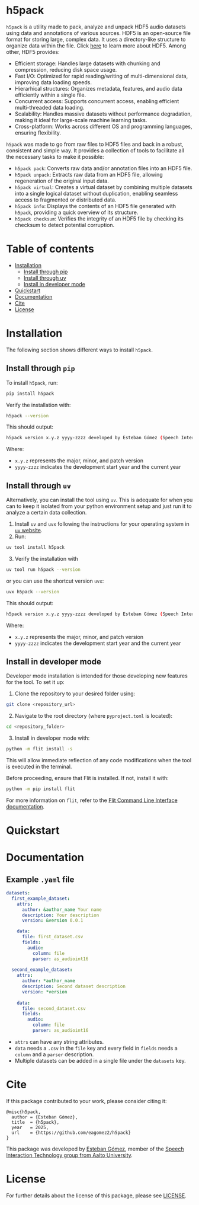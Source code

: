 # h5pack
`h5pack` is a utility made to pack, analyze and unpack HDF5 audio datasets using data and annotations of various sources. HDF5 is an open-source file format for storing large, complex data. It uses a directory-like structure to organize data within the file. Click [here](https://www.hdfgroup.org/solutions/hdf5/) to learn more about HDF5. Among other, HDF5 provides:

- Efficient storage: Handles large datasets with chunking and compression, reducing disk space usage.
- Fast I/O: Optimized for rapid reading/writing of multi-dimensional data, improving data loading speeds.
- Hierarhical structures: Organizes metadata, features, and audio data efficiently within a single file.
- Concurrent access: Supports concurrent access, enabling efficient multi-threaded data loading.
- Scalability: Handles massive datasets without performance degradation, making it ideal for large-scale machine learning tasks.
- Cross-platform: Works across different OS and programming languages, ensuring flexibility.

`h5pack` was made to go from raw files to HDF5 files and back in a robust, consistent and simple way. It provides a collection of tools to facilitate all the necessary tasks to make it possible:

- `h5pack pack`: Converts raw data and/or annotation files into an HDF5 file.
- `h5pack unpack`: Extracts raw data from an HDF5 file, allowing regeneration of the original input data.
- `h5pack virtual`: Creates a virtual dataset by combining multiple datasets into a single logical dataset without duplication, enabling seamless access to fragmented or distributed data.
- `h5pack info`: Displays the contents of an HDF5 file generated with `h5pack`, providing a quick overview of its structure.
- `h5pack checksum`: Verifies the integrity of an HDF5 file by checking its checksum to detect potential corruption.

# Table of contents
- [Installation](#installation)
  - [Install through pip](#install-through-pip)
  - [Install through uv](#install-through-uv)
  - [Install in developer mode](#install-in-developer-mode)
- [Quickstart](#quickstart)
- [Documentation](#documentation)
- [Cite](#cite)
- [License](#license)

# Installation
The following section shows different ways to install `h5pack`.

## Install through `pip` 
To install `h5pack`, run:
```bash
pip install h5pack
```

Verify the installation with:
```bash
h5pack --version
```

This should output:
```bash
h5pack version x.y.z yyyy-zzzz developed by Esteban Gómez (Speech Interaction Technology, Aalto University)
```
Where:
- `x.y.z` represents the major, minor, and patch version
- `yyyy-zzzz` indicates the development start year and the current year

## Install through `uv`
Alternatively, you can install the tool using `uv`. This is adequate for when you can to keep it isolated from your python environment setup and just run it to analyze a certain data collection.

1. Install `uv` and `uvx` following the instructions for your operating system in [`uv` website](https://docs.astral.sh/uv/getting-started/installation/).
2. Run:
```bash
uv tool install h5pack
```

3. Verify the installation with
```bash
uv tool run h5pack --version
```

or you can use the shortcut version `uvx`:

```bash
uvx h5pack --version
```

This should output:
```bash
h5pack version x.y.z yyyy-zzzz developed by Esteban Gómez (Speech Interaction Technology, Aalto University)
```
Where:
- `x.y.z` represents the major, minor, and patch version
- `yyyy-zzzz` indicates the development start year and the current year


## Install in developer mode
Developer mode installation is intended for those developing new features for the tool. To set it up:
1. Clone the repository to your desired folder using:
```bash
git clone <repository_url>
```
2. Navigate to the root directory (where `pyproject.toml` is located):
```bash
cd <repository_folder>
```
3. Install in developer mode with:
```bash
python -m flit install -s
```
This will allow immediate reflection of any code modifications when the tool is executed in the terminal.

Before proceeding, ensure that Flit is installed. If not, install it with:
```bash
python -m pip install flit
```
For more information on `flit`, refer to the [Flit Command Line Interface documentation](https://flit.pypa.io/en/stable/).

# Quickstart

# Documentation

## Example `.yaml` file
```yaml
datasets:
  first_example_dataset:
    attrs:
      author: &author_name Your name
      description: Your description
      version: &version 0.0.1

    data:
      file: first_dataset.csv
      fields:
        audio:
          column: file
          parser: as_audioint16
  
  second_example_dataset:
    attrs:
      author: *author_name
      description: Second dataset description
      version: *version
    
    data:
      file: second_dataset.csv
      fields:
        audio:
          column: file
          parser: as_audioint16
```

- `attrs` can have any string attributes.
- `data` needs a `.csv` in the `file` key and every field in `fields` needs a `column` and a `parser` description.
- Multiple datasets can be added in a single file under the `datasets` key.

# Cite
If this package contributed to your work, please consider citing it:

```
@misc{h5pack,
  author = {Esteban Gómez},
  title  = {h5pack},
  year   = 2025,
  url    = {https://github.com/eagomez2/h5pack}
}
```

This package was developed by <a href="https://estebangomez.me/" target="_blank">Esteban Gómez</a>, member of the <a href="https://www.aalto.fi/en/department-of-information-and-communications-engineering/speech-interaction-technology" target="_blank">Speech Interaction Technology group from Aalto University</a>.

# License
For further details about the license of this package, please see [LICENSE](LICENSE).
